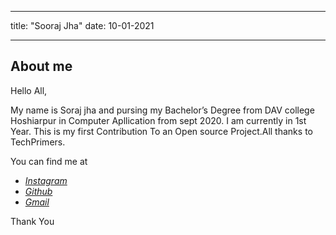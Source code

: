 
****
title: "Sooraj Jha"
date: 10-01-2021
****

## About me
Hello All,

My name is Soraj jha and pursing my Bachelor’s Degree from DAV college Hoshiarpur in Computer Apllication from sept 2020. I am currently in 1st Year. This is my first Contribution To an Open source Project.All thanks to TechPrimers.

You can find me at

 - [*Instagram*](https://www.instagram.com/_sooraj.jha_/)
 - [*Github*](https://github.com/Sooraj2002)
 - [*Gmail*](jhasooraj56@gmail.com)

Thank You
